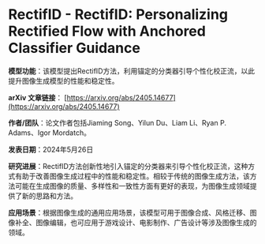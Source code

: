 # RectifID - RectifID: Personalizing Rectified Flow with Anchored Classifier Guidance

**模型功能**：该模型提出RectifID方法，利用锚定的分类器引导个性化校正流，以此提升图像生成模型的性能和稳定性。

**arXiv 文章链接**：
[https://arxiv.org/abs/2405.14677](https://arxiv.org/abs/2405.14677)

**作者/团队**：论文作者包括Jiaming Song、Yilun Du、Liam Li、Ryan P. Adams、Igor Mordatch。

**发表日期**：2024年5月26日

**研究进展**：RectifID方法创新性地引入锚定的分类器来引导个性化校正流，这种方式有助于改善图像生成过程中的性能和稳定性。相较于传统的图像生成方法，该方法可能在生成图像的质量、多样性和一致性方面有更好的表现，为图像生成领域提供了新的思路和方法。

**应用场景**：根据图像生成的通用应用场景，该模型可用于图像合成、风格迁移、图像补全、图像编辑，也可应用于游戏设计、电影制作、广告设计等涉及图像生成的领域。